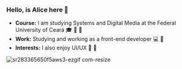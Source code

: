 
### Hello, is Alice here :dizzy:
- **Course:** I am studying Systems and Digital Media at the Federal University of Ceará :mortar_board: :cherry_blossom: :purple_heart:
- **Work:** Studying and working as a front-end developer :computer: :rabbit:
- **Interests:** I also enjoy UI/UX :purple_heart: :unicorn:

  
![sr283365650f5aws3-ezgif com-resize](https://github.com/user-attachments/assets/e0af168e-c43e-459b-8ae0-db7c5f38d863)





